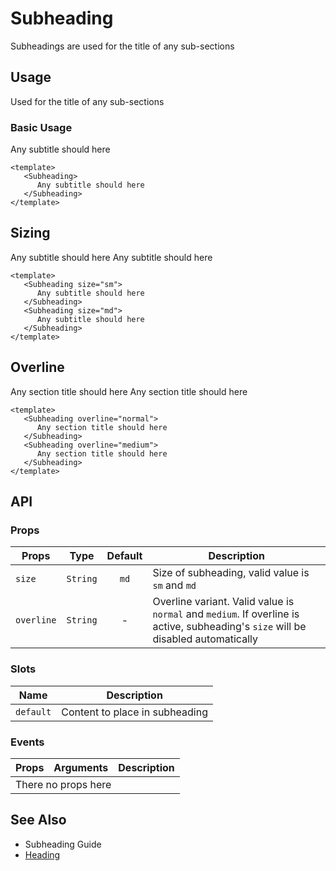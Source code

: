 <script setup>
    import Subheading from './Subheading.vue'
</script>

<style scoped lang="postcss">
    .preview {
        @apply block;
    }
</style>

# Subheading
Subheadings are used for the title of any sub-sections

## Usage
Used for the title of any sub-sections

### Basic Usage

<preview>
   <Subheading>
      Any subtitle should here
   </Subheading>
</preview>

```vue
<template>
   <Subheading>
      Any subtitle should here
   </Subheading>
</template>
```

## Sizing

<preview>
   <Subheading size="sm">
      Any subtitle should here
   </Subheading>
   <Subheading size="md">
      Any subtitle should here
   </Subheading>
</preview>

```vue
<template>
   <Subheading size="sm">
      Any subtitle should here
   </Subheading>
   <Subheading size="md">
      Any subtitle should here
   </Subheading>
</template>
```

## Overline

<preview>
   <Subheading overline="normal">
      Any section title should here
   </Subheading>
   <Subheading overline="medium">
      Any section title should here
   </Subheading>
</preview>

```vue
<template>
   <Subheading overline="normal">
      Any section title should here
   </Subheading>
   <Subheading overline="medium">
      Any section title should here
   </Subheading>
</template>
```

## API

### Props

| Props         |   Type    | Default    | Description                                           |
|---------------|:---------:|:----------:|-------------------------------------------------------|
| `size`        | `String`  | `md`       | Size of subheading, valid value is `sm` and `md`      |
| `overline`    | `String`  | -          | Overline variant. Valid value is `normal` and `medium`. If overline is active, subheading's `size` will be disabled automatically               |

### Slots

| Name      | Description                    |
|-----------|--------------------------------|
| `default` | Content to place in subheading |

### Events

<table>
  <thead>
    <tr>
      <th>Props</th>
      <th>Arguments</th>
      <th>Description</th>
    </tr>
  </thead>
  <tbody>
    <tr>
      <td colspan="3" class="text-center">There no props here</td>
    </tr>
  </tbody>
</table>

## See Also

- Subheading Guide
- [Heading](/heading/guide)

